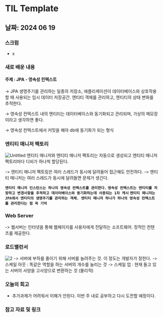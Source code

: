 # TIL Template

## 날짜: 2024 06 19
### 스크럼
- x
### 새로 배운 내용
#### 주제 : JPA - 영속성 컨텍스트
→ JPA 생명주기를 관리하는 일종의 저장소, 애플리케이션이 데이터베이스와 상호작용할 때 사용되는 임시 데이터 저장공간. 엔티티 객체를 관리하고, 엔티티의 상태 변화를 추적한다. 

→ 영속성 컨텍스트 내의 엔티티는 데이터베이스와 동기화되고 관리되며, 가상의 메모장이라고 생각하면 좋다.

→ 영속성 컨텍스트에서 커밋을 해야 db에 동기화가 되는 형식

### 엔티티 매니저 팩토리
![Untitled](https://github.com/100-hours-a-week/5-sean-til/assets/122856840/f285fa0d-e153-4323-abe8-4ea66f08a4bd)
엔티티 매니저와 엔티티 매니저 팩토리는 자동으로 생성되고 엔티티 매니저 팩토리마다 디비가 하나씩 할당된다.

-> 엔티티 매니저 팩토링은 여러 스레드가 동시에 달려들어 접근해도 안전하다.
-> 엔티티 매니저는 여러 스레드가 동시에 달려들면 문제가 생긴다.

**`엔티티 매니저 인스턴스는 하나의 영속성 컨텍스트를 관리한다.`** 
**`영속성 컨텍스트는 엔티티를 저장하고 변경사항을 추적하고 데이터베이스와 동기화하는데 사용되는 1차 캐시`**
**`엔티티 매니저는 JPA에서 엔티티의 생명주기를 관리하는 객체. 엔티티 매니저 하나가 하나의 영속성 컨텍스트를 관리한다는 점 꼭 기억`**

### Web Server
-> 웹서버는 인터넷을 통해 웹페이지를 사용자에게 전달하는 소프트웨어. 정적인 컨텐츠를 제공한다.

### 로드밸런서
![2](https://github.com/100-hours-a-week/5-sean-til/assets/122856840/2d9d8327-0671-4e23-8e31-398d3283a880)
-> 서버에 부하를 줄이기 위해 서버를 늘려주는 것. 이 정도는 개발자가 정한다. 
-> 스케일 아웃 : 똑같은 역할을 하는 서버의 개수를 늘리는 것
-> 스케일 업 : 현재 돌고 있는 서버의 사양을 고사양으로 변환하는 것 (물리적)

### 오늘의 회고
- 추가과제가 어려워서 이해가 안된다. 이번 주 내로 공부하고 다시 도전할 예정이다.
### 참고 자료 및 링크
